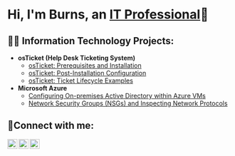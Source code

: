 <h1>Hi, I'm Burns, an <a href="https://linkedin.com/in/burns-vaughan">IT Professional</a>🙂</h1>

<h2>👨‍💻 Information Technology Projects:</h2>

- <b>osTicket (Help Desk Ticketing System)</b>
  - [osTicket: Prerequisites and Installation](https://github.com/burns-vaughan/osticket-prereqs)
  - [osTicket: Post-Installation Configuration](https://github.com/burns-vaughan/post-install-config)
  - [osTicket: Ticket Lifecycle Examples](https://github.com/burns-vaughan/ticket_lifecycle)
- <b>Microsoft Azure</b>
  - [Configuring On-premises Active Directory within Azure VMs](https://github.com/burns-vaughan/configure-ad)
  - [Network Security Groups (NSGs) and Inspecting Network Protocols](https://github.com/burns-vaughan/azure-network-protocols)

<h2>🤳Connect with me:</h2>

[<img align="left" alt="Burns | Twitter" width="22px" src="https://cdn.jsdelivr.net/npm/simple-icons@v3/icons/twitter.svg" />][twitter]
[<img align="left" alt="Burns | LinkedIn" width="22px" src="https://cdn.jsdelivr.net/npm/simple-icons@v3/icons/linkedin.svg" />][linkedin]
[<img align="left" alt="Burns | Instagram" width="22px" src="https://cdn.jsdelivr.net/npm/simple-icons@v3/icons/instagram.svg" />][instagram]

[twitter]: https://twitter.com/#
[instagram]: https://www.instagram.com/#
[linkedin]: [https://linkedin.com/in/burns-vaughan](https://linkedin.com/in/burns-vaughan)
